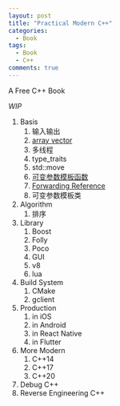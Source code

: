 ```yaml
---
layout: post
title: "Practical Modern C++"
categories:
  - Book
tags:
  - Book
  - C++
comments: true
---
```


A Free C++ Book

<!-- more -->

*WIP*

1. Basis
    1. 输入输出
    2. [array vector](https://zhuanlan.zhihu.com/p/63780726)
    3. 多线程
    4. type_traits
    4. std::move
    1. [可变参数模板函数](https://mp.weixin.qq.com/s/iiLXYGrT3TaCe8esSM1gtw)
    2. [Forwarding Reference](https://mp.weixin.qq.com/s/i6ksTraN1h_o5ZMTVRtvZA)
    2. 可变参数模板类
1. Algorithm
    1. 排序
1. Library
    1. Boost
    1. Folly
    1. Poco
    2. GUI
    3. v8
    4. lua
1. Build System
    1. CMake
    1. gclient
1. Production
    1. in iOS
    1. in Android
    1. in React Native
    1. in Flutter
1. More Modern
    1. C++14
    1. C++17
    1. C++20
1. Debug C++
1. Reverse Engineering C++


